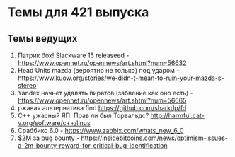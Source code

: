 # Темы для 421 выпуска

## Темы ведущих

1. Патрик бох! Slackware 15 releaseed - https://www.opennet.ru/opennews/art.shtml?num=56632
1. Head Units mazda (вероятно не только) под ударом - https://www.kuow.org/stories/we-didn-t-mean-to-ruin-your-mazda-s-stereo
1. Yandex начнёт удалять пиратов (забвение как оно есть) - https://www.opennet.ru/opennews/art.shtml?num=56665
1. ржавая альтернатива find https://github.com/sharkdp/fd
1. C++ ужасный ЯП. Прав ли был Торвальдс?  http://harmful.cat-v.org/software/c++/linus
1. Сраббикс 6.0 - https://www.zabbix.com/whats_new_6_0
1. $2M за bug bounty - https://insidebitcoins.com/news/optimism-issues-a-2m-bounty-reward-for-critical-bug-identification
